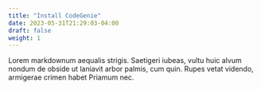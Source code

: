 ```yaml
---
title: "Install CodeGenie"
date: 2023-05-31T21:29:03-04:00
draft: false
weight: 1
---
```


Lorem markdownum aequalis strigis. Saetigeri iubeas, vultu huic alvum nondum
de obside ut laniavit arbor palmis, cum quin. Rupes vetat videndo, armigerae
crimen habet Priamum nec.
